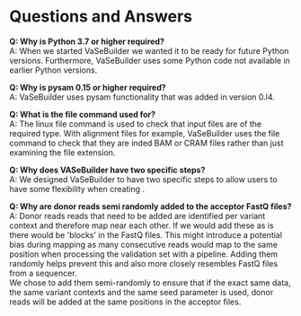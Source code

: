 # Questions and Answers

__Q: Why is Python 3.7 or higher required?__  
A: When we started VaSeBuilder we wanted it to be ready for future Python versions. Furthermore, VaSeBuilder uses some Python code not available in earlier Python versions.

__Q: Why is pysam 0.15 or higher required?__  
A: VaSeBuilder uses pysam functionality that was added in version 0.l4.

__Q: What is the file command used for?__  
A: The linux file command is used to check that input files are of the required type. With alignment files for example, VaSeBuilder uses the file command to check that they are inded BAM or CRAM files rather than just examining the file extension.

__Q: Why does VASeBuilder have two specific steps?__  
A: We designed VaSeBuilder to have two specific steps to allow users to have some flexibility when creating .

__Q: Why are donor reads semi randomly added to the acceptor FastQ files?__  
A: Donor reads reads that need to be added are identified per variant context and therefore map near each other. If we would add these as is there would be 'blocks' in the FastQ files. This might introduce a potential bias during mapping as many consecutive reads would map to the same position when processing the validation set with a pipeline. Adding them randomly helps prevent this and also more closely resembles FastQ files from a sequencer.  
We chose to add them semi-randomly to ensure that if the exact same data, the same variant contexts and the same seed parameter is used, donor reads will be added at the same positions in the acceptor files.
